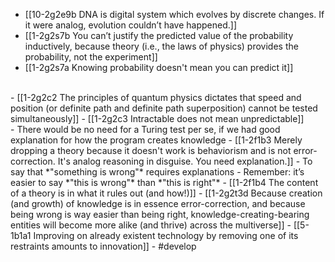 - [[10-2g2e9b DNA is digital system which evolves by discrete changes. If it were analog, evolution couldn’t have happened.]]
- [[1-2g2s7b You can’t justify the predicted value of the probability inductively, because theory (i.e., the laws of physics) provides the probability, not the experiment]]
- [[1-2g2s7a Knowing probability doesn't mean you can predict it]]
<br>
- [[1-2g2c2 The principles of quantum physics dictates that speed and position (or definite path and definite path superposition) cannot be tested simultaneously]]
  - [[1-2g2c3 Intractable does not mean unpredictable]]
<br>
- There would be no need for a Turing test per se, if we had good explanation for how the program creates knowledge
  - [[1-2f1b3 Merely dropping a theory because it doesn't work is behaviorism and is not error-correction. It's analog reasoning in disguise. You need explanation.]]
  - To say that *"something is wrong"* requires explanations
    - Remember: it’s easier to say *"this is wrong"* than *"this is right"*
      - [[1-2f1b4 The content of a theory is in what it rules out (and how!)]]
    - [[1-2g2t3d Because creation (and growth) of knowledge is in essence error-correction, and because being wrong is way easier than being right, knowledge-creating-bearing entities will become more alike (and thrive) across the multiverse]]
    - [[5-1b1a1 Improving on already existent technology by removing one of its restraints amounts to innovation]]
- #develop
<br>
